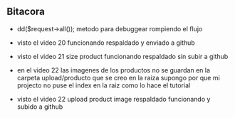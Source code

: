 

## Bitacora

* dd($request->all()); metodo para debuggear rompiendo el flujo


* visto el video 20 funcionando respaldado y enviado a github

* visto el video 21 size product funcionando respaldado sin subir a github

* en el video 22 las imagenes de los productos no se guardan en la carpeta upload/producto
que se creo en la raiza supongo por que mi projecto no puse el index en la raiz como lo hace el tutorial


* visto el video 22 upload product image respaldado funcionando y subido a github

